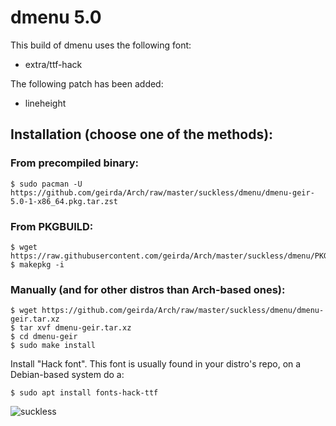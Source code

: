 # dmenu 5.0

This build of dmenu uses the following font:

* extra/ttf-hack

The following patch has been added:

* lineheight

## Installation (choose one of the methods):

### From precompiled binary:

	$ sudo pacman -U https://github.com/geirda/Arch/raw/master/suckless/dmenu/dmenu-geir-5.0-1-x86_64.pkg.tar.zst

### From PKGBUILD:

	$ wget https://raw.githubusercontent.com/geirda/Arch/master/suckless/dmenu/PKGBUILD
	$ makepkg -i

### Manually (and for other distros than Arch-based ones):

	$ wget https://github.com/geirda/Arch/raw/master/suckless/dmenu/dmenu-geir.tar.xz
	$ tar xvf dmenu-geir.tar.xz
	$ cd dmenu-geir
	$ sudo make install

Install "Hack font". This font is usually found in your distro's repo, on a Debian-based system do a:

	$ sudo apt install fonts-hack-ttf

![suckless](https://raw.githubusercontent.com/geirda/Arch/master/suckless/suckless.png)
